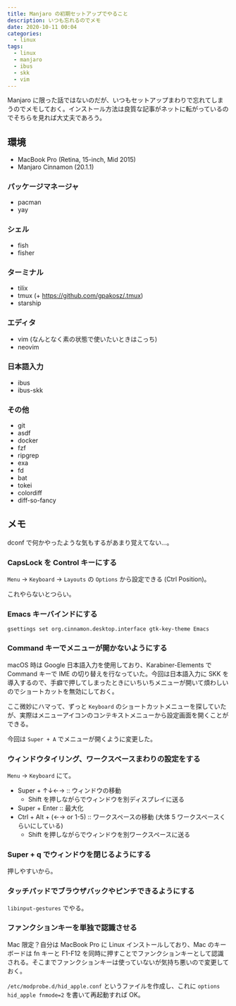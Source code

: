 ```yaml
---
title: Manjaro の初期セットアップでやること
description: いつも忘れるのでメモ
date: 2020-10-11 00:04
categories:
  - linux
tags:
  - linux
  - manjaro
  - ibus
  - skk
  - vim
---
```


Manjaro に限った話ではないのだが、いつもセットアップまわりで忘れてしまうのでメモしておく。インストール方法は良質な記事がネットに転がっているのでそちらを見れば大丈夫であろう。

## 環境

* MacBook Pro (Retina, 15-inch, Mid 2015)
* Manjaro Cinnamon (20.1.1)

### パッケージマネージャ

* pacman
* yay

### シェル

* fish
* fisher

### ターミナル

* tilix
* tmux (+ https://github.com/gpakosz/.tmux)
* starship

### エディタ

* vim (なんとなく素の状態で使いたいときはこっち)
* neovim

### 日本語入力

* ibus
* ibus-skk

### その他

* git
* asdf
* docker
* fzf
* ripgrep
* exa
* fd
* bat
* tokei
* colordiff
* diff-so-fancy

## メモ

dconf で何かやったような気もするがあまり覚えてない…。

### CapsLock を Control キーにする

`Menu` -> `Keyboard` -> `Layouts` の `Options` から設定できる (Ctrl Position)。

これやらないとつらい。

### Emacs キーバインドにする

    gsettings set org.cinnamon.desktop.interface gtk-key-theme Emacs

### Command キーでメニューが開かないようにする

macOS 時は Google 日本語入力を使用しており、Karabiner-Elements で Command キーで IME の切り替えを行なっていた。今回は日本語入力に SKK を導入するので、手癖で押してしまったときにいちいちメニューが開いて煩わしいのでショートカットを無効にしておく。

ここ微妙にハマって、ずっと `Keyboard` のショートカットメニューを探していたが、実際はメニューアイコンのコンテキストメニューから設定画面を開くことができる。

今回は `Super + A` でメニューが開くように変更した。

### ウィンドウタイリング、ワークスペースまわりの設定をする

`Menu` -> `Keyboard` にて。

* Super + ↑↓←→ :: ウィンドウの移動
    * Shift を押しながらでウィンドウを別ディスプレイに送る
* Super + Enter :: 最大化
* Ctrl + Alt + (←→ or 1-5) :: ワークスペースの移動 (大体 5 ワークスペースくらいにしている)
    * Shift を押しながらでウィンドウを別ワークスペースに送る

### Super + q でウィンドウを閉じるようにする

押しやすいから。

### タッチパッドでブラウザバックやピンチできるようにする

`libinput-gestures` でやる。

### ファンクションキーを単独で認識させる

Mac 限定？自分は MacBook Pro に Linux インストールしており、Mac のキーボードは fn キーと F1-F12 を同時に押すことでファンクションキーとして認識される。そこまでファンクションキーは使っていないが気持ち悪いので変更しておく。

`/etc/modprobe.d/hid_apple.conf` というファイルを作成し、これに `options hid_apple fnmode=2` を書いて再起動すれば OK。
